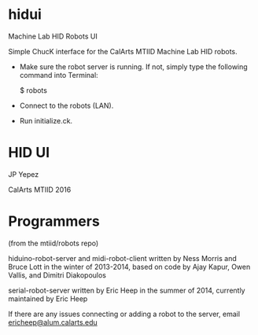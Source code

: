 # hidui
Machine Lab HID Robots UI

Simple ChucK interface for the CalArts MTIID Machine Lab HID robots.

- Make sure the robot server is running. If not, simply type the following command into Terminal:

    $ robots

- Connect to the robots (LAN).
- Run initialize.ck.


# HID UI
JP Yepez

CalArts MTIID 2016

# Programmers 
(from the mtiid/robots repo)

hiduino-robot-server and midi-robot-client written by Ness Morris and Bruce Lott in the winter of 2013-2014, based on code by Ajay Kapur, Owen Vallis, and Dimitri Diakopoulos

serial-robot-server written by Eric Heep in the summer of 2014, currently maintained by Eric Heep

If there are any issues connecting or adding a robot to the server, email ericheep@alum.calarts.edu
